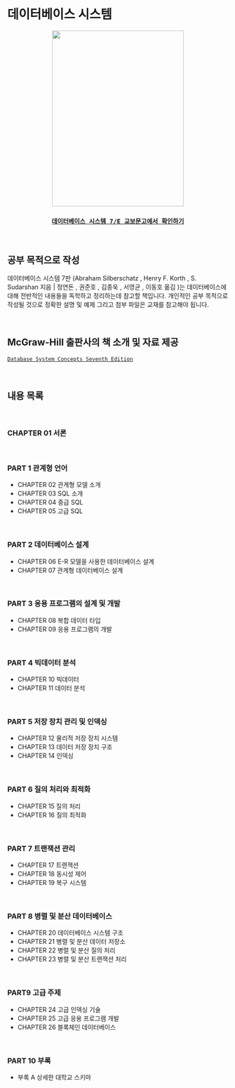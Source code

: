 # 데이터베이스 시스템

<div align="center">
<img src="https://image.aladin.co.kr/product/27738/60/cover500/k482733640_1.jpg"  width="300" height="400"/>

### [`데이터베이스 시스템 7/E 교보문고에서 확인하기`](http://www.kyobobook.co.kr/product/detailViewKor.laf?ejkGb=KOR&mallGb=KOR&barcode=9791132108504&orderClick=LEa&Kc=#N)

</div>
<br>

## 공부 목적으로 작성

데이터베이스 시스템 7판 (Abraham Silberschatz , Henry F. Korth , S. Sudarshan 지음 | 정연돈 , 권준호 , 김종욱 , 서영균 , 이동호 옮김 )는 데이터베이스에 대해 전반적인 내용들을 독학하고 정리하는데 참고할 책입니다. 개인적인 공부 목적으로 작성될 것으로 정확한 설명 및 예제 그리고 첨부 파일은 교재를 참고해야 됩니다.

<br>

## McGraw-Hill 출판사의 책 소개 및 자료 제공
[`Database System Concepts Seventh Edition`](https://db-book.com/)

<br>

## 내용 목록
<br>

### CHAPTER 01 서론

<br>

### PART 1 관계형 언어
- CHAPTER 02 관계형 모델 소개
- CHAPTER 03 SQL 소개
- CHAPTER 04 중급 SQL
- CHAPTER 05 고급 SQL

<br>

### PART 2 데이터베이스 설계
- CHAPTER 06 E-R 모델을 사용한 데이터베이스 설계
- CHAPTER 07 관계형 데이터베이스 설계

<br>


### PART 3 응용 프로그램의 설계 및 개발
- CHAPTER 08 복합 데이터 타입
- CHAPTER 09 응용 프로그램의 개발

<br>

### PART 4 빅데이터 분석
- CHAPTER 10 빅데이터
- CHAPTER 11 데이터 분석

<br>

### PART 5 저장 장치 관리 및 인덱싱
- CHAPTER 12 물리적 저장 장치 시스템
- CHAPTER 13 데이터 저장 장치 구조
- CHAPTER 14 인덱싱

<br>

### PART 6 질의 처리와 최적화
- CHAPTER 15 질의 처리
- CHAPTER 16 질의 최적화

<br>

### PART 7 트랜잭션 관리
- CHAPTER 17 트랜잭션
- CHAPTER 18 동시성 제어
- CHAPTER 19 복구 시스템

<br>

### PART 8 병렬 및 분산 데이터베이스
- CHAPTER 20 데이터베이스 시스템 구조
- CHAPTER 21 병렬 및 분산 데이터 저장소
- CHAPTER 22 병렬 및 분산 질의 처리
- CHAPTER 23 병렬 및 분산 트랜잭션 처리

<br>

### PART9 고급 주제
- CHAPTER 24 고급 인덱싱 기술
- CHAPTER 25 고급 응용 프로그램 개발
- CHAPTER 26 블록체인 데이터베이스

<br>

### PART 10 부록
- 부록 A 상세한 대학교 스키마

